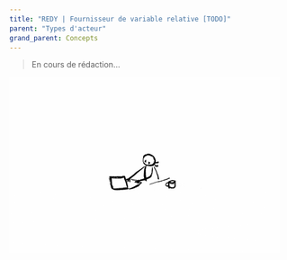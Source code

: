 ```yaml
---
title: "REDY | Fournisseur de variable relative [TODO]"
parent: "Types d'acteur"
grand_parent: Concepts
---
```



> En cours de rédaction...

![SynApps](../../assets/under-progress.gif)
